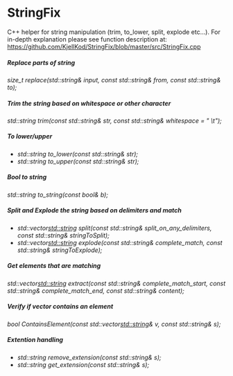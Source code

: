 StringFix
=========

C++ helper for string manipulation (trim, to_lower, split, explode etc...). 
For in-depth explanation please see function description at: https://github.com/KjellKod/StringFix/blob/master/src/StringFix.cpp


##### Replace parts of string
_size_t replace(std::string& input, const std::string& from, const std::string& to);_


##### Trim the string based on whitespace or other character
_std::string trim(const std::string& str, const std::string& whitespace = " \t");_

##### To lower/upper
* _std::string to_lower(const std::string& str);_
* _std::string to_upper(const std::string& str);_

##### Bool to string
_std::string to_string(const bool& b);_

##### Split and Explode the string based on delimiters and match
* _std::vector<std::string> split(const std::string& split_on_any_delimiters, const std::string& stringToSplit);_
* _std::vector<std::string> explode(const std::string& complete_match, const std::string& stringToExplode);_
   
##### Get elements that are matching
_std::vector<std::string> extract(const std::string& complete_match_start, const std::string& complete_match_end, const std::string& content);_

##### Verify if vector contains an element
_bool ContainsElement(const std::vector<std::string>& v, const std::string& s);_
  
##### Extention handling
* _std::string remove_extension(const std::string& s);_
* _std::string get_extension(const std::string& s);_
